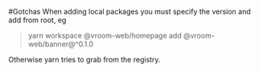 #Gotchas
When adding local packages you must specify the version and add from root, eg

> yarn workspace @vroom-web/homepage add @vroom-web/banner@^0.1.0

Otherwise yarn tries to grab from the registry.
